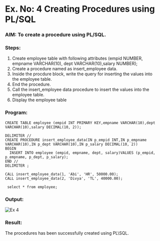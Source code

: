 # Ex. No: 4 Creating Procedures using PL/SQL

### AIM: To create a procedure using PL/SQL.

### Steps:
1. Create employee table with following attributes (empid NUMBER, empname VARCHAR(10), dept VARCHAR(10),salary NUMBER);
2. Create a procedure named as insert_employee data.
3. Inside the procdure block, write the query for inserting the values into the employee table.
4. End the procedure.
5. Call the insert_employee data procedure to insert the values into the employee table.
6. Display the employee table

### Program:
```
CREATE TABLE employee (empid INT PRIMARY KEY,empname VARCHAR(10),dept VARCHAR(10),salary DECIMAL(10, 2));

DELIMITER //
CREATE PROCEDURE insert_employee_data(IN p_empid INT,IN p_empname VARCHAR(10),IN p_dept VARCHAR(10),IN p_salary DECIMAL(10, 2))
BEGIN
  INSERT INTO employee (empid, empname, dept, salary)VALUES (p_empid, p_empname, p_dept, p_salary);
END //
DELIMITER ;

CALL insert_employee_data(1, 'Abi', 'HR', 50000.00);
CALL insert_employee_data(2, 'Divya', 'TL', 40000.00);

 select * from employee;
```
### Output:
![Ex 4](https://github.com/Divya110205/Ex-No-4-Creating-Procedures-using-PL-SQL/assets/119404855/df3d12b7-7dae-4426-b279-35ec94c9da78)

### Result: 

The procedures has been successfully created using PL\SQL.


